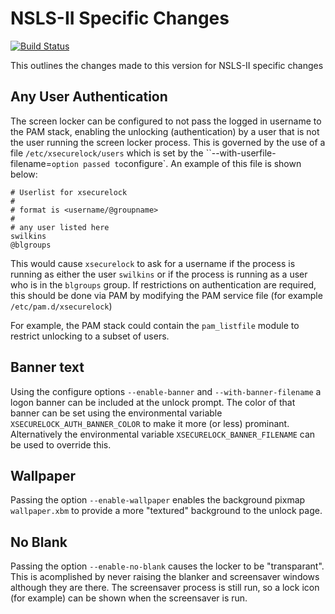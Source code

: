 # NSLS-II Specific Changes

[![Build Status](https://dev.azure.com/nsls-ii/xsecurelock/_apis/build/status/NSLS-II.xsecurelock?branchName=refs%2Fpull%2F3%2Fmerge)](https://dev.azure.com/nsls-ii/xsecurelock/_build/latest?definitionId=5&branchName=refs%2Fpull%2F3%2Fmerge)

 This outlines the changes made to this version for NSLS-II specific changes

 ## Any User Authentication

The screen locker can be configured to not pass the logged in username to the
PAM stack, enabling the unlocking (authentication) by a user that is not the
user running the screen locker process. This is governed by the use of a file
`/etc/xsecurelock/users` which is set by the
``--with-userfile-filename=<filename>` option passed to `configure`. 
An example of this file is shown below:
```
# Userlist for xsecurelock
#
# format is <username/@groupname>
#
# any user listed here
swilkins
@blgroups
```

This would cause `xsecurelock` to ask for a username if the process is
running as either the user `swilkins` or if the process is running as a user
who is in the `blgroups` group. If restrictions on authentication are
required, this should be done via PAM by modifying the PAM service file (for
example `/etc/pam.d/xsecurelock`)

For example, the PAM stack could contain the `pam_listfile` module to
restrict unlocking to a subset of users.

## Banner text

Using the configure options `--enable-banner` and `--with-banner-filename` a
logon banner can be included at the unlock prompt. The color of that banner
can be set using the environmental variable `XSECURELOCK_AUTH_BANNER_COLOR`
to make it more (or less) prominant. Alternatively the environmental variable
`XSECURELOCK_BANNER_FILENAME` can be used to override this. 

## Wallpaper

Passing the option `--enable-wallpaper` enables the background pixmap `wallpaper.xbm` to provide a more "textured" background to the unlock page.

## No Blank
Passing the option `--enable-no-blank` causes the locker to be "transparant".
This is acomplished by never raising the blanker and screensaver windows
although they are there. The screensaver process is still run, so a lock icon
(for example) can be shown when the screensaver is run.
